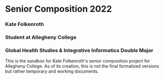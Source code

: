 # Senior Composition 2022
### Kate Folkenroth
### Student at Allegheny College
### Global Health Studies & Integrative Informatics Double Major

This is the sandbox for Kate Folkenroth's senior composition project for Allegheny College. As of its creation, this is not the final formalized versions but rather temporary and working documents.

